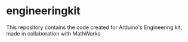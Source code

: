 # engineeringkit
This repository contains the code created for Arduino's Engineering kit, made in collaboration with MathWorks
